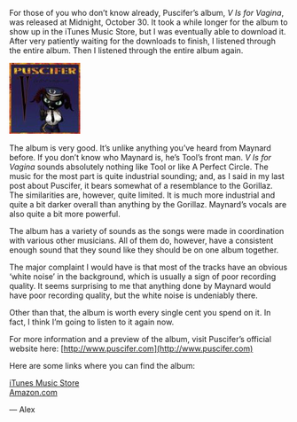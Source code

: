 For those of you who don’t know already, Puscifer’s album, *V Is for Vagina*, was released at Midnight, October 30. It took a while longer for the album to show up in the iTunes Music Store, but I was eventually able to download it. After very patiently waiting for the downloads to finish, I listened through the entire album. Then I listened through the entire album again.

[![V is for Vagina](3438093-534398143.thumbnail.jpg)](https://i0.wp.com/americasmetal.wordpress.com/wp-content/uploads/2007/11/3438093-534398143.jpg "V is for Vagina")

The album is very good. It’s unlike anything you’ve heard from Maynard before. If you don’t know who Maynard is, he’s Tool’s front man. *V Is for Vagina* sounds absolutely nothing like Tool or like A Perfect Circle. The music for the most part is quite industrial sounding; and, as I said in my last post about Puscifer, it bears somewhat of a resemblance to the Gorillaz. The similarities are, however, quite limited. It is much more industrial and quite a bit darker overall than anything by the Gorillaz. Maynard’s vocals are also quite a bit more powerful.

The album has a variety of sounds as the songs were made in coordination with various other musicians. All of them do, however, have a consistent enough sound that they sound like they should be on one album together.

The major complaint I would have is that most of the tracks have an obvious ‘white noise’ in the background, which is usually a sign of poor recording quality. It seems surprising to me that anything done by Maynard would have poor recording quality, but the white noise is undeniably there.

Other than that, the album is worth every single cent you spend on it. In fact, I think I’m going to listen to it again now.

For more information and a preview of the album, visit Puscifer’s official website here: [http://www.puscifer.com](http://www.puscifer.com)

Here are some links where you can find the album:

[iTunes Music Store](http://click.linksynergy.com/fs-bin/stat?id=oiyVbGokg9Q&offerid=78941&type=3&subid=0&tmpid=1826&RD_PARM1=http%253A%252F%252Fphobos.apple.com%252FWebObjects%252FMZStore.woa%252Fwa%252FviewAlbum%253Fi%253D266805109%2526id%253D266805103%2526s%253D143441%2526partnerId%253D30)  
[Amazon.com](http://www.amazon.com/gp/product/B000W353B6/105-2765392-6325248?ie=UTF8&tag=eisbrecher-20&linkCode=xm2&camp=1789&creativeASIN=B000W353B6)

— Alex